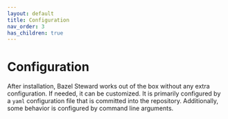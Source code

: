 ```yaml
---
layout: default
title: Configuration
nav_order: 3
has_children: true
---
```


# Configuration

After installation, Bazel Steward works out of the box without any extra configuration. 
If needed, it can be customized. It is primarily configured by a `yaml` configuration file that is committed into the repository.
Additionally, some behavior is configured by command line arguments.